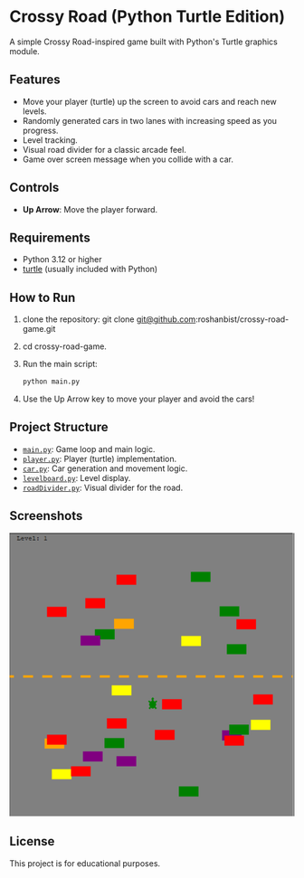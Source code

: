 # Crossy Road (Python Turtle Edition)

A simple Crossy Road-inspired game built with Python's Turtle graphics module.

## Features

- Move your player (turtle) up the screen to avoid cars and reach new levels.
- Randomly generated cars in two lanes with increasing speed as you progress.
- Level tracking.
- Visual road divider for a classic arcade feel.
- Game over screen message when you collide with a car.

## Controls

- **Up Arrow**: Move the player forward.

## Requirements

- Python 3.12 or higher
- [turtle](https://docs.python.org/3/library/turtle.html) (usually included with Python)

## How to Run

1. clone the repository:
    git clone git@github.com:roshanbist/crossy-road-game.git
2. cd crossy-road-game.
3. Run the main script:

   ```sh
   python main.py
   ```

4. Use the Up Arrow key to move your player and avoid the cars!

## Project Structure

- [`main.py`](main.py): Game loop and main logic.
- [`player.py`](player.py): Player (turtle) implementation.
- [`car.py`](car.py): Car generation and movement logic.
- [`levelboard.py`](levelboard.py): Level display.
- [`roadDivider.py`](roadDivider.py): Visual divider for the road.

## Screenshots

![Game Screenshot](screenshot/screenshot.PNG)

## License

This project is for educational purposes.

